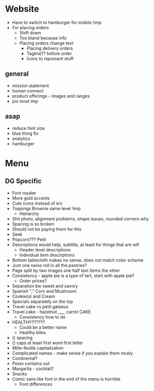 # Website

- Have to switch to hamburger for mobile !imp
- For placing orders
  - Shift down
  - Too bland because info
  - Placing orders change text
    - Placing delivery orders
    - Tagline?? before order
    - Icons to represent stuff

## general

- mission statement
- human connect
- product offerings - images and ranges
- pix most imp

## asap

- reduce font size
- blue thing fix
- analytics
- hamburger

# Menu

## DG Specific

- Font royaler
- More gold accents
- Cute icons instead of e/v
- Toppings Brownie same level !imp
  - Heirarchy
- Shit photo, alignment problems, shape issues, rounded corners why
- Spacing is so broken
- Should not be paying them for this
- Seek
- Popcorn??? Petit
- Descriptions would help, subtitle, at least for things that are wtf
  - Header level descriptions
  - Individual item descirptions
- Bottom tablecloth makes no sense, does not match color scheme
- Just one swiss roll in all the pastries?
- Page split by two images one half text items the other
- Consistency - apple pie is a type of tart, start with apple pie?
  - Order prices?
- Separation bw sweet and savory
- Spanish "," Corn and Mushroom
- Cookie(s) and Cream
- Specials separately on the top
- Travel cake vs petit gataeux
- Travel cake - hazelnut \_\_\_, carrot CAKE
  - Consistency how to do
- HEALTHY??????
  - Could be a better name
  - Healthy bites
- () spacing
- () caps at least first word first letter
- Mille-feuille capitalization
- Complicated names - make sense if you explain them nicely
- Continental?
- Pesto contains nut
- Margarita - cocktail?
- Snacks
- Comic sans like font in the end of the menu is horrible
  - Font differences
